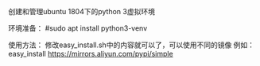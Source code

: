 创建和管理ubuntu 1804下的python 3虚拟环境

环境准备：
#sudo apt install python3-venv

使用方法：
修改easy_install.sh中的内容就可以了，可以使用不同的镜像
例如：
easy_install  https://mirrors.aliyun.com/pypi/simple
